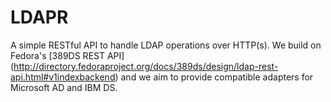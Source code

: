 # LDAPR

A simple RESTful API to handle LDAP operations over HTTP(s). We build on Fedora's [389DS REST API] (http://directory.fedoraproject.org/docs/389ds/design/ldap-rest-api.html#v1indexbackend) and we aim to provide compatible adapters for Microsoft AD and IBM DS.
